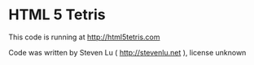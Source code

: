# HTML 5 Tetris

This code is running at http://html5tetris.com

Code was written by Steven Lu ( http://stevenlu.net ), license unknown